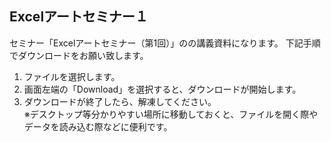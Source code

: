 ## Excelアートセミナー１
セミナー「Excelアートセミナー（第1回）」のの講義資料になります。
下記手順でダウンロードをお願い致します。
1. ファイルを選択します。
2. 画面左端の「Download」を選択すると、ダウンロードが開始します。
3. ダウンロードが終了したら、解凍してください。<br/>
※デスクトップ等分かりやすい場所に移動しておくと、ファイルを開く際やデータを読み込む際などに便利です。
